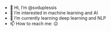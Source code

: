 - 👋 Hi, I’m @svduplessis
- 👀 I’m interested in machine learning and AI
- 🌱 I’m currently learning deep learning and NLP
- 📫 How to reach me: 😉

<!---
svduplessis/svduplessis is a ✨ special ✨ repository because its `README.md` (this file) appears on your GitHub profile.
You can click the Preview link to take a look at your changes.
--->
